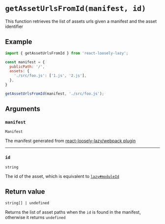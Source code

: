 # `getAssetUrlsFromId(manifest, id)`
This function retrieves the list of assets urls given a manifest and the asset identifier

## Example
```jsx
import { getAssetUrlsFromId } from 'react-loosely-lazy';

const manifest = {
  publicPath: '/',
  assets: {
    './src/foo.js': ['1.js', '2.js'],
  },
}

getAssetUrlsFromId(manifest, './src/foo.js');
```

## Arguments
### `manifest`
`Manifest`

The manifest generated from [react-loosely-lazy/webpack plugin](tooling/webpack-plugin)

---

### `id`
`string`

The id of the asset, which is equivalent to [`lazy#moduleId`](api/lazy?id=moduleid) 

## Return value
`string[] | undefined`

Returns the list of asset paths when the `id` is found in the manifest, otherwise it returns `undefined`

